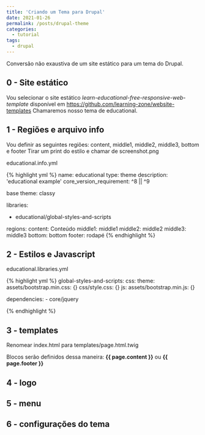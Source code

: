 ```yaml
---
title: 'Criando um Tema para Drupal'
date: 2021-01-26
permalink: /posts/drupal-theme
categories:
  - tutorial
tags:
  - drupal
---
```


Conversão não exaustiva de um site estático para um tema do Drupal.

<ul id="toc"></ul>

## 0 - Site estático

Vou selecionar o site estático *learn-educational-free-responsive-web-template* disponível em https://github.com/learning-zone/website-templates
Chamaremos nosso tema de educational.

## 1 - Regiões e arquivo info

Vou definir as seguintes regiões: content, middle1, middle2, middle3, bottom e footer
Tirar um print do estilo e chamar de screenshot.png

educational.info.yml

{% highlight yml %}
name: educational
type: theme
description: 'educational example'
core_version_requirement: ^8 || ^9

base theme: classy

libraries:
  - educational/global-styles-and-scripts

regions:
  content: Conteúdo
  middle1: middle1
  middle2: middle2
  middle3: middle3
  bottom: bottom
  footer: rodapé
{% endhighlight %}

## 2 - Estilos e Javascript

educational.libraries.yml

{% highlight yml %}
global-styles-and-scripts:
  css:
    theme:
      assets/bootstrap.min.css: {}
      css/style.css: {}
  js:
    assets/bootstrap.min.js: {}

  dependencies:
    - core/jquery

{% endhighlight %}

## 3 - templates

Renomear index.html para templates/page.html.twig

Blocos serão definidos dessa maneira: **{{ page.content }}** ou **{{ page.footer }}**

## 4 - logo

## 5 - menu

## 6 - configurações do tema  